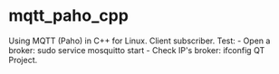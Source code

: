 # mqtt_paho_cpp
Using MQTT (Paho) in C++ for Linux. Client subscriber.  Test: - Open a broker: sudo service mosquitto start - Check IP's broker: ifconfig  QT Project.
